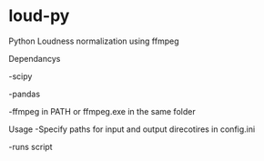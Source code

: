 # loud-py
Python Loudness normalization using ffmpeg




Dependancys

-scipy

-pandas

-ffmpeg in PATH or ffmpeg.exe in the same folder 


Usage
-Specify paths for input and output direcotires in config.ini

-runs script 





